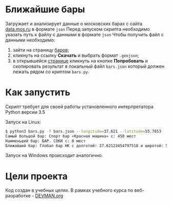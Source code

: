 
# Ближайшие бары

Загружает и анализирует данные о московских барах с сайта [data.mos.ru](https://data.mos.ru/) в формате `json`
Перед запуском скрипта необходимо указать путь к файлу с данными в формате `json`
Чтобы получить файл с данными необходимо:
1.  зайти на страницу [баров](https://data.mos.ru/opendata/7710881420-bary);
2.  кликнуть на ссылку **Скачать** и выбрать формат `.geojson`;
3. в открывшейся [странице](https://apidata.mos.ru/help/index#!/Features/Features_GetListByDatasetId_0) кликнуть на кнопке **Попробовать**  и скопировать результат в локальный файл `bars.json` который должен лежать рядом со криптом `bars.py`.


# Как запустить

Скрипт требует для своей работы установленного интерпретатора Python версии 3.5

Запуск на Linux:

```bash
$ python3 bars.py -f bars.json --longitude=37.621 --latitude=55.7653
Самый большой бар: Спорт бар «Красная машина» с: 450 мест
Наименьший бар: БАР. СОКИ с: 0 мест
Ближайший бар: Глобал бар НК с долготой: 37.62122454797518 и широтой: 55.76514637303136
```

Запуск на Windows происходит аналогично.

# Цели проекта

Код создан в учебных целях. В рамках учебного курса по веб-разработке - [DEVMAN.org](https://devman.org)